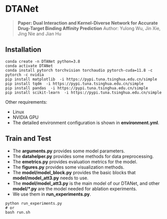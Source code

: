 # DTANet

> **Paper: Dual Interaction and Kernel-Diverse Network for Accurate Drug-Target Binding Affinity Prediction**
> Author: Yulong Wu, Jin Xie, Jing Nie and Jian Hu

## Installation

```
conda create -n DTANet python=3.8
conda activate DTANet
conda install pytorch torchvision torchaudio pytorch-cuda=11.8 -c pytorch -c nvidia
pip install matplotlib  -i https://pypi.tuna.tsinghua.edu.cn/simple
pip install tqdm  -i https://pypi.tuna.tsinghua.edu.cn/simple
pip install pandas  -i https://pypi.tuna.tsinghua.edu.cn/simple
pip install scikit-learn  -i https://pypi.tuna.tsinghua.edu.cn/simple
```

Other requirements:
- Linux
- NVIDIA GPU
- The detailed environment configuration is shown in **environment.yml**.

## Train and Test

- The **arguments.py** provides some model parameters.
- The **datahelper.py** provides some methods for data preprocessing.
- The **emetrics.py** provides evaluation metrics for the model.
- The **figures.py** provides some visualization methods.
- The **model/model_block.py** provides the basic blocks that **model/model_att3.py** needs to use.
- The **model/model_att3.py** is the main model of our DTANet, and other **model/*.py** are the model needed for ablation experiments.
- We use them in **run_experiments.py**.

```
python run_experiments.py
# or
bash run.sh
```


